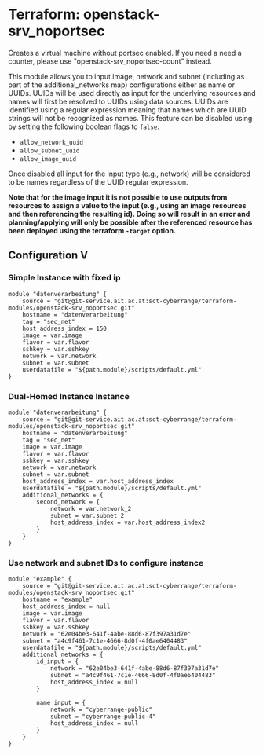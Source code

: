 # Terraform: openstack-srv_noportsec

Creates a virtual machine without portsec enabled. If you need a need a counter, please use "openstack-srv_noportsec-count" instead.

This module allows you to input image, network and subnet (including as part of the additional_networks map) configurations
either as name or UUIDs. UUIDs will be used directly as input for the underlying resources and names will first be resolved to UUIDs
using data sources. UUIDs are identified using a regular expression meaning that names which are UUID strings will not be recognized as names. This feature can be disabled using by setting the following boolean flags to `false`:

 - `allow_network_uuid`
 - `allow_subnet_uuid`
 - `allow_image_uuid`

Once disabled all input for the input type (e.g., network) will be considered to be names regardless of the UUID regular expression.

**Note that for the image input it is not possible to use outputs from resources to assign a value to the input (e.g., using an image resources and then referencing the resulting id). Doing so will result in an error and planning/applying will only be possible after the referenced resource has been deployed using the terraform `-target`
option.**

## Configuration V

### Simple Instance with fixed ip
```
module "datenverarbeitung" {
	source = "git@git-service.ait.ac.at:sct-cyberrange/terraform-modules/openstack-srv_noportsec.git"
	hostname = "datenverarbeitung"
	tag = "sec_net"
	host_address_index = 150
	image = var.image
	flavor = var.flavor
	sshkey = var.sshkey
	network = var.network
	subnet = var.subnet
	userdatafile = "${path.module}/scripts/default.yml"
}

```

### Dual-Homed Instance Instance
```
module "datenverarbeitung" {
	source = "git@git-service.ait.ac.at:sct-cyberrange/terraform-modules/openstack-srv_noportsec.git"
	hostname = "datenverarbeitung"
	tag = "sec_net"
	image = var.image
	flavor = var.flavor
	sshkey = var.sshkey
	network = var.network
	subnet = var.subnet
	host_address_index = var.host_address_index
	userdatafile = "${path.module}/scripts/default.yml"
	additional_networks = {
		second_network = {
			network = var.network_2
			subnet = var.subnet_2
			host_address_index = var.host_address_index2
		}
	}
}
```

### Use network and subnet IDs to configure instance

```
module "example" {
	source = "git@git-service.ait.ac.at:sct-cyberrange/terraform-modules/openstack-srv_noportsec.git"
	hostname = "example"
	host_address_index = null
	image = var.image
	flavor = var.flavor
	sshkey = var.sshkey
	network = "62e04be3-641f-4abe-88d6-87f397a31d7e"
	subnet = "a4c9f461-7c1e-4666-8d0f-4f0ae6404483"
	userdatafile = "${path.module}/scripts/default.yml"
	additional_networks = {
		id_input = {
			network = "62e04be3-641f-4abe-88d6-87f397a31d7e"
			subnet = "a4c9f461-7c1e-4666-8d0f-4f0ae6404483"
			host_address_index = null
		}

		name_input = {
			network = "cyberrange-public"
			subnet = "cyberrange-public-4"
			host_address_index = null
		}
	}
}
```

